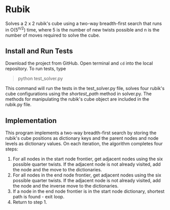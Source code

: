 # Rubik
Solves a 2 x 2 rubik's cube using a two-way breadth-first search that runs in O(5<sup>n/2</sup>) time, where 5 is the number of new twists possible and n is the number of moves required to solve the cube.

## Install and Run Tests
Download the project from GitHub. Open terminal and ```cd``` into the local repository. To run tests, type
> python test_solver.py

This command will run the tests in the test_solver.py file, solves four rubik's cube configurations using the *shortest_path* method in solver.py. The methods for manipulating the rubik's cube object are included in the rubik.py file.

## Implementation
This program implements a two-way breadth-first search by storing the rubik's cube positions as dictionary keys and the parent nodes and node levels as dictionary values. On each iteration, the algorithm completes four steps:
1.  For all nodes in the start node frontier, get adjacent nodes using the six possible quarter twists. If the adjacent node is not already visited, add the node and the move to the dictionaries.
2.  For all nodes in the end node frontier, get adjacent nodes using the six possible quarter twists. If the adjacent node is not already visited, add the node and the inverse move to the dictionaries.
3.  If a node in the end node frontier is in the start node dictionary, shortest path is found - exit loop.
4.  Return to step 1.

```python

```

